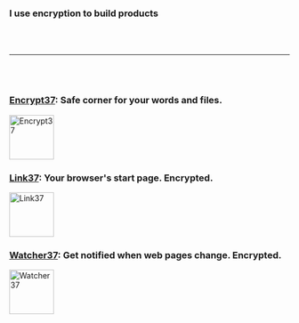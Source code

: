 ### I use encryption to build products

<br />
<br />

---

<br />
<br />

### [Encrypt37](https://encrypt37.com/): Safe corner for your words and files.

<img src="/assets/encrypt37-logo-231017.png" alt="Encrypt37" width="80" />

### [Link37](https://link.encrypt37.com/): Your browser's start page. Encrypted.

<img src="/assets/link37-logo-231017.png" alt="Link37" width="80" />

### [Watcher37](https://watcher.encrypt37.com/): Get notified when web pages change. Encrypted.

<img src="/assets/watcher37-logo-231017.png" alt="Watcher37" width="80" />
